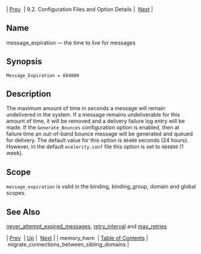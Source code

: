 | [Prev](conf.ref.memory_hwm)  | 9.2. Configuration Files and Option Details |  [Next](conf.ref.migrate_connections_between_sibling_domains.php) |

<a name="conf.ref.message_expiration"></a>
## Name

message_expiration — the time to live for messages

## Synopsis

`Message_Expiration = 604800`

<a name="idp10383984"></a>
## Description

The maximum amount of time in seconds a message will remain undelivered in the system. If a message remains undeliverable for this amount of time, it will be removed and a delivery failure log entry will be made. If the `Generate_Bounces` configuration option is enabled, then at failure time an out-of-band bounce message will be generated and queued for delivery. The default value for this option is `86400` seconds (24 hours). However, in the default `ecelerity.conf` file this option is set to `604800` (1 week).

<a name="idp10387584"></a>
## Scope

`message_expiration` is valid in the binding, binding_group, domain and global scopes.

<a name="idp10389600"></a>
## See Also

[never_attempt_expired_messages](conf.ref.never_attempt_expired_messages "never_attempt_expired_messages"), [retry_interval](conf.ref.retry_interval.php "retry_interval") and [max_retries](conf.ref.max_retries.php "max_retries")

| [Prev](conf.ref.memory_hwm)  | [Up](conf.ref.files.php) |  [Next](conf.ref.migrate_connections_between_sibling_domains.php) |
| memory_hwm  | [Table of Contents](index) |  migrate_connections_between_sibling_domains |
